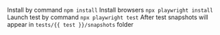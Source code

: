 Install by command `npm install`
Install browsers `npx playwright install`
Launch test by command `npx playwright test`
After test snapshots will appear in `tests/{{ test }}/snapshots` folder